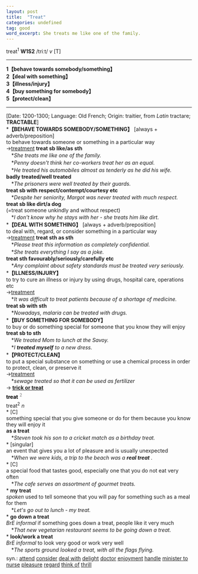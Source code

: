 ```yaml
---
layout: post
title:  "Treat"
categories: undefined
tag: good
word_excerpt: She treats me like one of the family.
---
```

<DIV style="MARGIN: 0px 0px 5px">treat<SUP>1</SUP> <B>W1S2</B> /triːt/ <I>v</I> [T]
<HR>
<B>1【behave towards somebody/something】</B><BR><B>2【deal with something】</B><BR><B>3【illness/injury】</B><BR><B>4【buy something for somebody】</B><BR><B>5【protect/clean】</B>
<HR>
[Date: 1200-1300; Language: Old French; Origin: traitier, from <I>Latin</I> tractare; <B>TRACTABLE</B>]<BR>*<B>【BEHAVE TOWARDS SOMEBODY/SOMETHING】</B> [always + adverb/preposition]<BR>to behave towards someone or something in a particular way<BR>→<A href="{{ site.baseurl }}/treatment"><U>treatment</U></A> <B>treat sb like/as sth</B><BR>　*<I>She treats me like one of the family.</I><BR>　*<I>Penny doesn't think her co-workers treat her as an equal.</I><BR>　*<I>He treated his automobiles almost as tenderly as he did his wife.</I><BR><B>badly treated/well treated</B><BR>　*<I>The prisoners were well treated by their guards.</I><BR><B>treat sb with respect/contempt/courtesy etc</B><BR>　*<I>Despite her seniority, Margot was never treated with much respect.</I><BR><B>treat sb like dirt/a dog</B><BR>(=treat someone unkindly and without respect)<BR>　*<I>I don't know why he stays with her - she treats him like dirt.</I><BR>*<B>【DEAL WITH SOMETHING】</B> [always + adverb/preposition]<BR>to deal with, regard, or consider something in a particular way<BR>→<A href="{{ site.baseurl }}/treatment"><U>treatment</U></A> <B>treat sth as sth</B><BR>　*<I>Please treat this information as completely confidential.</I><BR>　*<I>She treats everything I say as a joke.</I><BR><B>treat sth favourably/seriously/carefully etc</B><BR>　*<I>Any complaint about safety standards must be treated very seriously.</I><BR>*<B>【ILLNESS/INJURY】</B><BR>to try to cure an illness or injury by using drugs, hospital care, operations etc<BR>→<A href="{{ site.baseurl }}/treatment"><U>treatment</U></A><BR>　*<I>It was difficult to treat patients because of a shortage of medicine.</I><BR><B>treat sb with sth</B><BR>　*<I>Nowadays, malaria can be treated with drugs.</I><BR>*<B>【BUY SOMETHING FOR SOMEBODY】</B><BR>to buy or do something special for someone that you know they will enjoy<BR><B>treat sb to sth</B><BR>　*<I>We treated Mom to lunch at the Savoy.</I><BR>　*<I>I <B>treated myself</B> to a new dress.</I><BR>*<B>【PROTECT/CLEAN】</B><BR>to put a special substance on something or use a chemical process in order to protect, clean, or preserve it<BR>→<A href="{{ site.baseurl }}/treatment"><U>treatment</U></A><BR>　*<I>sewage treated so that it can be used as fertilizer</I><BR>→<B> <A href="{{ site.baseurl }}/trick%20or%20treat"><U>trick or treat</U></A></B></DIV>
<DIV style="COLOR: #808080; MARGIN: 0px 0px 5px; LINE-HEIGHT: normal"><SPAN style="FONT-SIZE: 10.5pt; COLOR: #000000; LINE-HEIGHT: normal"><B>treat</B></SPAN> <SUP style="FONT-SIZE: 83%; LINE-HEIGHT: normal">2</SUP> </DIV>
<DIV style="MARGIN: 0px 0px 5px">treat<SUP>2</SUP> <I>n</I> <BR>* [C] <BR>something special that you give someone or do for them because you know they will enjoy it<BR><B>as a treat</B><BR>　*<I>Steven took his son to a cricket match as a birthday treat.</I><BR>* [singular] <BR>an event that gives you a lot of pleasure and is usually unexpected<BR>　*<I>When we were kids, a trip to the beach was a <B>real treat</B> .</I><BR>* [C] <BR>a special food that tastes good, especially one that you do not eat very often<BR>　*<I>The cafe serves an assortment of gourmet treats.</I><BR>* <B>my treat</B><BR><I>spoken</I> used to tell someone that you will pay for something such as a meal for them<BR>　*<I>Let's go out to lunch - my treat.</I><BR>* <B>go down a treat</B><BR><I>BrE informal</I> if something goes down a treat, people like it very much<BR>　*<I>That new vegetarian restaurant seems to be going down a treat.</I><BR>* <B>look/work a treat</B><BR><I>BrE informal</I> to look very good or work very well<BR>　*<I>The sports ground looked a treat, with all the flags flying.</I></DIV>
<DIV style="MARGIN: 0px 0px 5px">
<DIV style="MARGIN: 4px 0px">syn.: <A href="{{ site.baseurl }}/attend"><U>attend</U></A> <A href="{{ site.baseurl }}/consider"><U>consider</U></A> <A href="{{ site.baseurl }}/deal%20with"><U>deal with</U></A> <A href="{{ site.baseurl }}/delight"><U>delight</U></A> <A href="{{ site.baseurl }}/doctor"><U>doctor</U></A> <A href="{{ site.baseurl }}/enjoyment"><U>enjoyment</U></A> <A href="{{ site.baseurl }}/handle"><U>handle</U></A> <A href="{{ site.baseurl }}/minister%20to"><U>minister to</U></A> <A href="{{ site.baseurl }}/nurse"><U>nurse</U></A> <A href="{{ site.baseurl }}/pleasure"><U>pleasure</U></A> <A href="{{ site.baseurl }}/regard"><U>regard</U></A> <A href="{{ site.baseurl }}/think%20of"><U>think of</U></A> <A href="{{ site.baseurl }}/thrill"><U>thrill</U></A></DIV></DIV>

